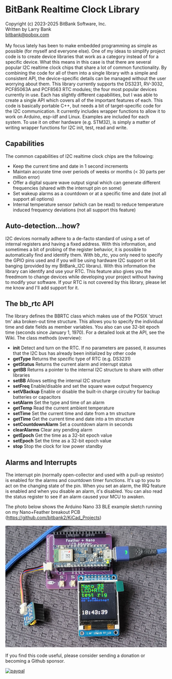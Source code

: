 # BitBank Realtime Clock Library

Copyright (c) 2023-2025 BitBank Software, Inc.<br>
Written by Larry Bank<br>
bitbank@pobox.com<br>
<br>
My focus lately has been to make embedded programming as simple as possible (for myself and everyone else). One of my ideas to simplify project code is to create device libraries that work as a category instead of for a specific device. What this means in this case is that there are several popular I2C realtime clock chips that share a lot of common functionality. By combining the code for all of them into a single library with a simple and consistent API, the device-specific details can be managed without the user worrying about them. This library currently supports the DS3231, RV-3032, PCF85063A and PCF8563 RTC modules; the four most popular devices currently in use. Each has slightly different capabilities, but I was able to create a single API which covers all of the important features of each. This code is basically portable C++, but needs a bit of target-specific code for the I2C communication. It currently includes wrapper functions to allow it to work on Arduino, esp-idf and Linux. Examples are included for each system. To use it on other hardware (e.g. STM32), is simply a matter of writing wrapper functions for I2C init, test, read and write.

## Capabilities
The common capabilities of I2C realtime clock chips are the following:
- Keep the current time and date in 1 second increments
- Maintain accurate time over periods of weeks or months (< 30 parts per million error)
- Offer a digital square wave output signal which can generate different frequencies (shared with the interrupt pin on some)
- Set wakeup alarms as a countdown or at a specific time and date (not all support all options)
- Internal temperature sensor (which can be read) to reduce temperature induced frequency deviations (not all support this feature)

## Auto-detection...how?
I2C devices normally adhere to a de-facto standard of using a set of internal registers and having a fixed address. With this information, and sometimes a bit of probing of the register behavior, it is possible to automatically find and identify them. With bb_rtc, you only need to specify the GPIO pins used and if you will be using hardware I2C support or bit banging (provided by my BitBank_I2C libraru). With this information the library can identify and use your RTC. This feature also gives you the freedmom to change devices while developing your project without having to modify your software. If your RTC is not covered by this library, please let me know and I'll add support for it.

## The bb_rtc API
The library defines the BBRTC class which makes use of the POSIX 'struct tm' aka broken-out time structure. This allows you to specify the individual time and date fields as member variables. You also can use 32-bit epoch time (seconds since January 1, 1970). For a detailed look at the API, see the Wiki. The class  methods (overview):
- <b>init</b> Detect and turn on the RTC. If no parameters are passed, it assumes that the I2C bus has already been initialized by other code
- <b>getType</b> Returns the specific type of RTC (e.g. DS3231)
- <b>getStatus</b> Returns the current alarm and interrupt status
- <b>getBB</b> Returns a pointer to the internal I2C structure to share with other libraries
- <b>setBB</b> Allows setting the internal I2C structure
- <b>setFreq</b> Enable/disable and set the square wave output frequency
- <b>setVBackup</b> Enable or disable the built-in charge circuitry for backup batteries or capacitors
- <b>setAlarm</b> Set the type and time of an alarm
- <b>getTemp</b> Read the current ambient temperature
- <b>setTime</b> Set the current time and date from a tm structure
- <b>getTime</b> Get the current time and date into a tm structure
- <b>setCountdownAlarm</b> Set a countdown alarm in seconds
- <b>clearAlarms</b> Clear any pending alarm
- <b>getEpoch</b> Get the time as a 32-bit epoch value
- <b>setEpoch</b> Set the time as a 32-bit epoch value
- <b>stop</b> Stop the clock for low power standby
  
## Alarms and Interrupts
The interrupt pin (normally open-collector and used with a pull-up resistor) is enabled for the alarms and countdown timer functions. It's up to you to act on the changing state of the pin. When you set an alarm, the IRQ feature is enabled and when you disable an alarm, it's disabled. You can also read the status register to see if an alarm caused your MCU to awaken.<br>

The photo below shows the Arduino Nano 33 BLE example sketch running on my Nano+Feather breakout PCB (https://github.com/bitbank2/KiCad_Projects) <br>
<br>
![bb_rtc](/bb_rtc_demo.jpg?raw=true "bb_rtc")
<br>

If you find this code useful, please consider sending a donation or becoming a Github sponsor.

[![paypal](https://www.paypalobjects.com/en_US/i/btn/btn_donateCC_LG.gif)](https://www.paypal.com/cgi-bin/webscr?cmd=_s-xclick&hosted_button_id=SR4F44J2UR8S4)

